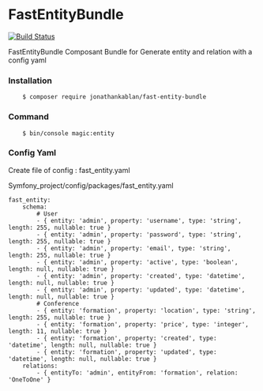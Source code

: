# FastEntityBundle

[![Build Status](https://travis-ci.org/joemccann/dillinger.svg?branch=master)](https://travis-ci.org/joemccann/dillinger)

FastEntityBundle Composant Bundle for Generate entity and relation with a config yaml

### Installation
```
    $ composer require jonathankablan/fast-entity-bundle
```

### Command
```
    $ bin/console magic:entity
```

### Config Yaml
Create file of config : fast_entity.yaml

Symfony_project/config/packages/fast_entity.yaml

```
fast_entity:
    schema:
        # User
        - { entity: 'admin', property: 'username', type: 'string', length: 255, nullable: true }
        - { entity: 'admin', property: 'password', type: 'string', length: 255, nullable: true }
        - { entity: 'admin', property: 'email', type: 'string', length: 255, nullable: true }
        - { entity: 'admin', property: 'active', type: 'boolean', length: null, nullable: true }
        - { entity: 'admin', property: 'created', type: 'datetime', length: null, nullable: true }
        - { entity: 'admin', property: 'updated', type: 'datetime', length: null, nullable: true }
        # Conference
        - { entity: 'formation', property: 'location', type: 'string', length: 255, nullable: true }
        - { entity: 'formation', property: 'price', type: 'integer', length: 11, nullable: true }
        - { entity: 'formation', property: 'created', type: 'datetime', length: null, nullable: true }
        - { entity: 'formation', property: 'updated', type: 'datetime', length: null, nullable: true }
    relations:
        - { entityTo: 'admin', entityFrom: 'formation', relation: 'OneToOne' }
```
